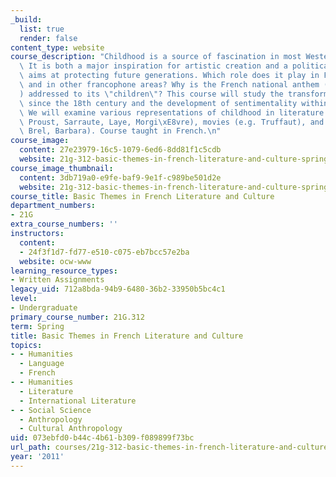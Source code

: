 ```yaml
---
_build:
  list: true
  render: false
content_type: website
course_description: "Childhood is a source of fascination in most Western cultures.\
  \ It is both a major inspiration for artistic creation and a political ideal, which\
  \ aims at protecting future generations. Which role does it play in French society\
  \ and in other francophone areas? Why is the French national anthem (\"La Marseillaise\"\
  ) addressed to its \"children\"? This course will study the transformation of childhood\
  \ since the 18th century and the development of sentimentality within the family.\
  \ We will examine various representations of childhood in literature (e.g. Pagnol,\
  \ Proust, Sarraute, Laye, Morgi\xE8vre), movies (e.g. Truffaut), and songs (e.g.\
  \ Brel, Barbara). Course taught in French.\n"
course_image:
  content: 27e23979-16c5-1079-6ed6-8dd81f1c5cdb
  website: 21g-312-basic-themes-in-french-literature-and-culture-spring-2011
course_image_thumbnail:
  content: 3db719a0-e9fe-baf9-9e1f-c989be501d2e
  website: 21g-312-basic-themes-in-french-literature-and-culture-spring-2011
course_title: Basic Themes in French Literature and Culture
department_numbers:
- 21G
extra_course_numbers: ''
instructors:
  content:
  - 24f3f1d7-fd77-e510-c075-eb7bcc57e2ba
  website: ocw-www
learning_resource_types:
- Written Assignments
legacy_uid: 712a8bda-94b9-6480-36b2-33950b5bc4c1
level:
- Undergraduate
primary_course_number: 21G.312
term: Spring
title: Basic Themes in French Literature and Culture
topics:
- - Humanities
  - Language
  - French
- - Humanities
  - Literature
  - International Literature
- - Social Science
  - Anthropology
  - Cultural Anthropology
uid: 073ebfd0-b44c-4b61-b309-f089899f73bc
url_path: courses/21g-312-basic-themes-in-french-literature-and-culture-spring-2011
year: '2011'
---
```

